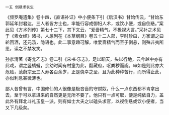     一五 倒悬求长生 

   《频罗庵遗集》卷十四，《直语补证》中小便条下引《后汉书》甘始传云，“甘始东郭延年封君达，三人者皆方士也，率能行容成御妇人术，或饮小便，或自倒悬。”案此见《方术列传》第七十二下，其下文云，“爱啬精气，不极视大言。”采补之术见于《素女经》诸书，人尿列在《本草纲目》卷五十二人部，李时珍曰，方家谓之曰轮回酒，还元汤，隐语也。此二事意趣可解，唯爱啬精气而至于倒悬，则殊非夷所思，读之不禁发笑。

   孙彦清著《寄龛乙志》卷二引《宋书·乐志》，足以蹈天，头以行地，云今越中亦有此戏，谓之竖蜻蜓，余幼时闻有村童为此，翻藏府，呕粪秽而毙。审如是则此亦大危险，范蔚宗云三人寿各百余岁，正是侥幸之至，且为此种种苦行，而所得止此，亦似利息甚微薄也。

   鄙人昔曾有言，中国修仙的人很像是极吝啬的守财奴，什么一点东西都不肯拿出去，至于可以拿进来的自然更是无所不要了。他只有一点可取，便是纯依自力，盖此外有拜北斗礼玉皇一派，则有如士大夫之以磕头求官，以视倒悬或饮小便者，当又下几级矣。

